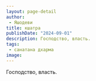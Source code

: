 ```yaml
---
layout: page-detail
author:
 - Яшодеви
title: кшатра
publishDate: "2024-09-01"
description: Господство, власть.
tags:
 - санатана дхарма
image: 
---
```


Господство, власть.

